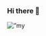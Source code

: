 ### Hi there 👋

<p align=”center”>
    <img width=”200" height=”200" src=”https://user-images.githubusercontent.com/59070947/174882743-1e4d91a4-c879-40ff-9aed-214436e2fb83.png" alt=”my banner”>
</p>

<!--
**nicolecopado/nicolecopado** is a ✨ _special_ ✨ repository because its `README.md` (this file) appears on your GitHub profile.

Here are some ideas to get you started:

- 🔭 I’m currently working on ...
- 🌱 I’m currently learning ...
- 👯 I’m looking to collaborate on ...
- 🤔 I’m looking for help with ...
- 💬 Ask me about ...
- 📫 How to reach me: ...
- 😄 Pronouns: ...
- ⚡ Fun fact: ...
-->
